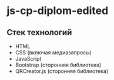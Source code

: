 # js-cp-diplom-edited
## Стек технологий
* HTML
* CSS (включая медиазапросы)
* JavaScript
* Bootstrap (сторонняя библиотека)
* QRCreator.js (сторонняя библиотека)
